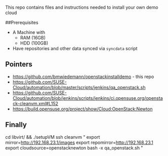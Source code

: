 This repo contains files and instructions needed to install your own demo cloud

##Prerequisites

- A Machine with
  - RAM (16GB)
  - HDD (100GB)
- Have repositories and other data synced via `syncdata` script

## Pointers

- https://github.com/bmwiedemann/openstackinstalldemo - this repo
- https://github.com/SUSE-Cloud/automation/blob/master/scripts/jenkins/qa_openstack.sh
- https://github.com/SUSE-Cloud/automation/blob/jenkins/scripts/jenkins/ci.opensuse.org/openstack-cleanvm.xml#L152
- https://build.opensuse.org/project/show/Cloud:OpenStack:Newton


## Finally
cd libvirt/ && ./setupVM
ssh cleanvm "
    export mirror=http://192.168.23.1/images
    export repomirror=http://192.168.23.1
    export cloudsource=openstacknewton
    bash -x qa_openstack.sh
"
